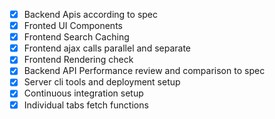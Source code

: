 - [x] Backend Apis according to spec
- [x] Fronted UI Components
- [x] Frontend Search Caching
- [x] Frontend ajax calls parallel and separate
- [x] Frontend Rendering check
- [x] Backend API Performance review and comparison to spec
- [x] Server cli tools and deployment setup
- [x] Continuous integration setup
- [x] Individual tabs fetch functions
